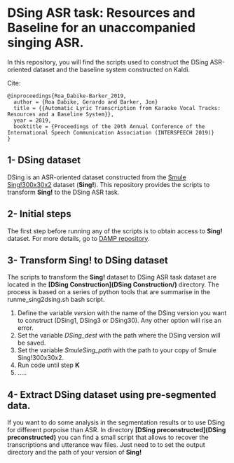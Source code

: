 # DSing ASR task: Resources and Baseline for an unaccompanied singing ASR.

In this repository, you will find the scripts used to construct the DSing ASR-oriented dataset
and the baseline system constructed on Kaldi.  

Cite:
```
@inproceedings{Roa_Dabike-Barker_2019,  
  author = {Roa Dabike, Gerardo and Barker, Jon}  
  title = {{Automatic Lyric Transcription from Karaoke Vocal Tracks: Resources and a Baseline System}},  
  year = 2019,  
  booktitle = {Proceedings of the 20th Annual Conference of the International Speech Communication Association (INTERSPEECH 2019)}  
}
```

## 1- DSing dataset

DSing is an ASR-oriented dataset constructed from the [Smule Sing!300x30x2](https://ccrma.stanford.edu/damp/) dataset (**Sing!**).
This repository provides the scripts to transform **Sing!** to the DSing ASR task. 

## 2- Initial steps

The first step before running any of the scripts is to obtain access to **Sing!** dataset.
For more details, go to [DAMP repository](https://ccrma.stanford.edu/damp/).   

## 3- Transform Sing! to DSing dataset

The scripts to transform the **Sing!** dataset to DSing ASR task dataset are located in the **[DSing Construction](DSing Construction/)** directory.
The process is based on a series of python tools that are summarise in the runme_sing2dsing.sh bash script.

1. Define the variable *version* with the name of the DSing version you want to construct (DSing1, DSing3 or DSing30).
Any other option will rise an error.
2. Set the variable *DSing_dest* with the path where the DSing version will be saved.
3. Set the variable *SmuleSing_path* with the path to your copy of Smule Sing!300x30x2.
4. Run code until step **K** 
5. .....

## 4- Extract DSing dataset using pre-segmented data.

If you want to do some analysis in the segmentation results or to use DSing for different porpoise than ASR.
In directory **[DSing preconstructed](DSing preconstructed)** you can find a small script that allows to recover the 
transcriptions and utterance wav files.
Just need to to set the output directory and the path of your version of **Sing!**   